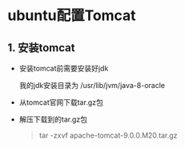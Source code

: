 # ubuntu配置Tomcat

## 1. 安装tomcat

- 安装tomcat前需要安装好jdk

  我的jdk安装目录为 /usr/lib/jvm/java-8-oracle

- 从tomcat官网下载tar.gz包

- 解压下载到的tar.gz包

  > tar -zxvf apache-tomcat-9.0.0.M20.tar.gz

